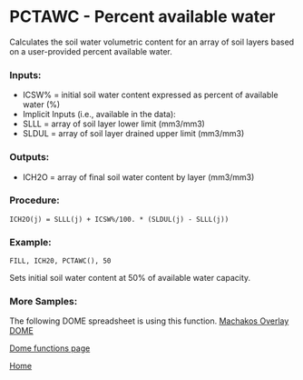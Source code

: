 # PCTAWC - Percent available water

Calculates the soil water volumetric content for an array of soil layers based on a user-provided percent available water.

### Inputs:
* ICSW% = initial soil water content expressed as percent of available water (%)
* Implicit Inputs (i.e., available in the data):
* SLLL = array of soil layer lower limit (mm3/mm3)
* SLDUL = array of soil layer drained upper limit (mm3/mm3)

### Outputs:
* ICH2O = array of final soil water content by layer (mm3/mm3)

### Procedure:
```Fortran
ICH2O(j) = SLLL(j) + ICSW%/100. * (SLDUL(j) - SLLL(j))
```

### Example:
```
FILL, ICH20, PCTAWC(), 50
```
Sets initial soil water content at 50% of available water capacity.

### More Samples:
The following DOME spreadsheet is using this function.
[Machakos Overlay DOME](https://github.com/agmip/json-translation-samples/blob/master/Maize_Machakos/raw/Field_Overlay-Machakos-MAZ.xlsx?raw=true)

[Dome functions page](DOME_functions.md)

[Home](index.md)

 


